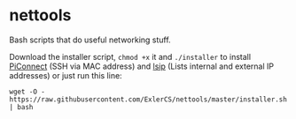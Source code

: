 # nettools
Bash scripts that do useful networking stuff.

Download the installer script, `chmod +x` it and `./installer` to install [PiConnect](https://github.com/tkmarsh/PiConnect) (SSH via MAC address) and [lsip](https://github.com/tkmarsh/lsip) (Lists internal and external IP addresses) or just run this line: 

`wget -O - https://raw.githubusercontent.com/ExlerCS/nettools/master/installer.sh | bash`

